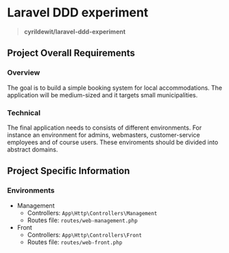 # Laravel DDD experiment

> **cyrildewit/laravel-ddd-experiment**

## Project Overall Requirements

### Overview

The goal is to build a simple booking system for local accommodations. The application will be medium-sized and it targets small municipalities.

### Technical

The final application needs to consists of different environments. For instance an environment for admins, webmasters, customer-service employees and of course users. These enviroments should be divided into abstract domains.

## Project Specific Information

### Environments

* Management
  * Controllers: `App\Http\Controllers\Management`
  * Routes file: `routes/web-management.php`
* Front
  * Controllers: `App\Http\Controllers\Front`
  * Routes file: `routes/web-front.php`
